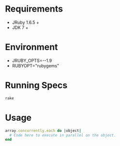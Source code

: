 Requirements
============
- JRuby 1.6.5 +
- JDK 7 +

Environment
===========
- JRUBY_OPTS=--1.9
- RUBYOPT="rubygems"

Running Specs
=============
```ruby
rake
```

Usage
=====
```ruby
array.concurrently.each do |object|
  # Code here to execute in parallel on the object.
end
```

